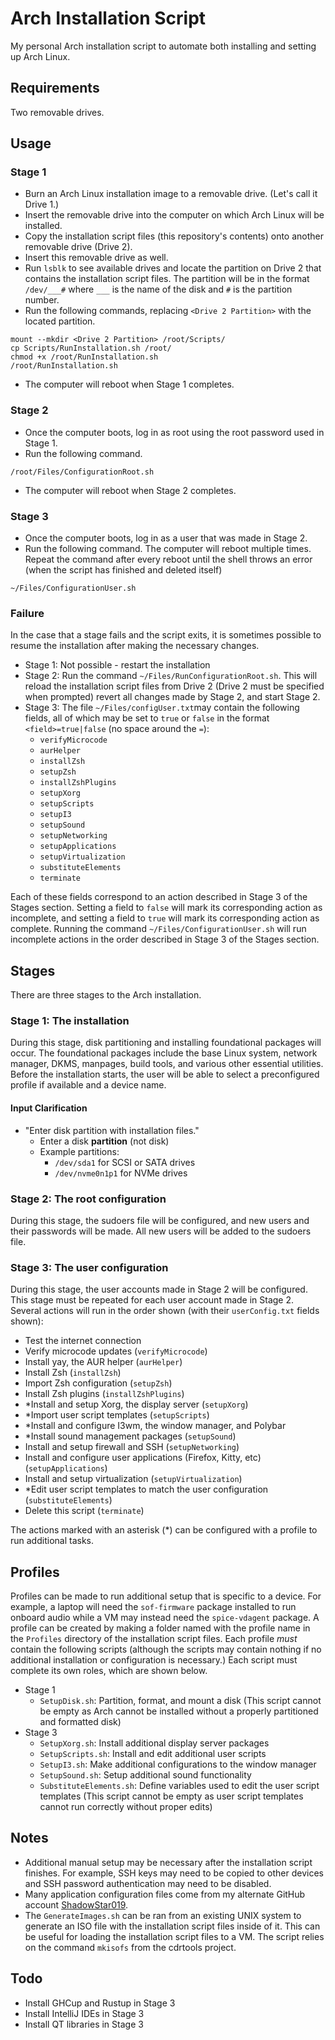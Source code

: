 # Arch Installation Script
My personal Arch installation script to automate both installing and setting up Arch Linux.
## Requirements
Two removable drives.
## Usage
### Stage 1
- Burn an Arch Linux installation image to a removable drive. (Let's call it Drive 1.)
- Insert the removable drive into the computer on which Arch Linux will be installed.
- Copy the installation script files (this repository's contents) onto another removable drive (Drive 2).
- Insert this removable drive as well.
- Run `lsblk` to see available drives and locate the partition on Drive 2 that contains the installation script files. The partition will be in the format `/dev/___#` where `___` is the name of the disk and `#` is the partition number.
- Run the following commands, replacing `<Drive 2 Partition>` with the located partition. 
```
mount --mkdir <Drive 2 Partition> /root/Scripts/
cp Scripts/RunInstallation.sh /root/
chmod +x /root/RunInstallation.sh
/root/RunInstallation.sh
```
- The computer will reboot when Stage 1 completes.
### Stage 2
- Once the computer boots, log in as root using the root password used in Stage 1.
- Run the following command.
```
/root/Files/ConfigurationRoot.sh
```
- The computer will reboot when Stage 2 completes.
### Stage 3
- Once the computer boots, log in as a user that was made in Stage 2.
- Run the following command. The computer will reboot multiple times. Repeat the command after every reboot until the shell throws an error (when the script has finished and deleted itself)
```
~/Files/ConfigurationUser.sh
```
### Failure
In the case that a stage fails and the script exits, it is sometimes possible to resume the installation after making the necessary changes.
- Stage 1: Not possible - restart the installation
- Stage 2: Run the command `~/Files/RunConfigurationRoot.sh`. This will reload the installation script files from Drive 2 (Drive 2 must be specified when prompted) revert all changes made by Stage 2, and start Stage 2.
- Stage 3: The file `~/Files/configUser.txt`may contain the following fields, all of which may be set to `true` or `false` in the format `<field>=true|false` (no space around the `=`):
	- `verifyMicrocode`
	- `aurHelper`
	-  `installZsh`
	- `setupZsh`
	- `installZshPlugins`
	- `setupXorg`
	- `setupScripts`
	- `setupI3`
	- `setupSound`
	- `setupNetworking`
	- `setupApplications`
	- `setupVirtualization`
	- `substituteElements`
	- `terminate`
	
Each of these fields correspond to an action described in Stage 3 of the Stages section. Setting a field to `false` will mark its corresponding action as incomplete, and setting a field to `true` will mark its corresponding action as complete. Running the command `~/Files/ConfigurationUser.sh` will run incomplete actions in the order described in Stage 3 of the Stages section.
## Stages
There are three stages to the Arch installation.
### Stage 1: The installation
During this stage, disk partitioning and installing foundational packages will occur. The foundational packages include the base Linux system, network manager, DKMS, manpages, build tools, and various other essential utilities. Before the installation starts, the user will be able to select a preconfigured profile if available and a device name.
#### Input Clarification
- "Enter disk partition with installation files."
	- Enter a disk **partition** (not disk)
	- Example partitions:
		- `/dev/sda1` for SCSI or SATA drives
		- `/dev/nvme0n1p1` for NVMe drives
### Stage 2: The root configuration
During this stage, the sudoers file will be configured, and new users and their passwords will be made. All new users will be added to the sudoers file.
### Stage 3: The user configuration
During this stage, the user accounts made in Stage 2 will be configured. This stage must be repeated for each user account made in Stage 2. Several actions will run in the order shown (with their `userConfig.txt` fields shown):
- Test the internet connection
- Verify microcode updates (`verifyMicrocode`)
- Install yay, the AUR helper (`aurHelper`)
- Install Zsh (`installZsh`)
- Import Zsh configuration (`setupZsh`)
- Install Zsh plugins (`installZshPlugins`)
- \*Install and setup Xorg, the display server (`setupXorg`)
- \*Import user script templates (`setupScripts`)
- \*Install and configure I3wm, the window manager, and Polybar
- \*Install sound management packages (`setupSound`)
- Install and setup firewall and SSH (`setupNetworking`)
- Install and configure user applications (Firefox, Kitty, etc) (`setupApplications`)
- Install and setup virtualization (`setupVirtualization`)
- \*Edit user script templates to match the user configuration (`substituteElements`)
- Delete this script (`terminate`)

The actions marked with an asterisk (\*) can be configured with a profile to run additional tasks.
## Profiles
Profiles can be made to run additional setup that is specific to a device. For example, a laptop will need the `sof-firmware` package installed to run onboard audio while a VM may instead need the `spice-vdagent` package. A profile can be created by making a folder named with the profile name in the `Profiles` directory of the installation script files. Each profile *must* contain the following scripts (although the scripts may contain nothing if no additional installation or configuration is necessary.) Each script must complete its own roles, which are shown below.
- Stage 1
	- `SetupDisk.sh`: Partition, format, and mount a disk (This script cannot be empty as Arch cannot be installed without a properly partitioned and formatted disk)
- Stage 3
	- `SetupXorg.sh`: Install additional display server packages
	- `SetupScripts.sh`: Install and edit additional user scripts
	- `SetupI3.sh`: Make additional configurations to the window manager
	- `SetupSound.sh`: Setup additional sound functionality
	- `SubstituteElements.sh`: Define variables used to edit the user script templates (This script cannot be empty as user script templates cannot run correctly without proper edits)
## Notes
- Additional manual setup may be necessary after the installation script finishes. For example, SSH keys may need to be copied to other devices and SSH password authentication may need to be disabled.
- Many application configuration files come from my alternate GitHub account [ShadowStar019](https://github.com/ShadowStar019/).
- The `GenerateImages.sh` can be ran from an existing UNIX system to generate an ISO file with the installation script files inside of it. This can be useful for loading the installation script files to a VM. The script relies on the command `mkisofs` from the cdrtools project.
## Todo
- Install GHCup and Rustup in Stage 3
- Install IntelliJ IDEs in Stage 3
- Install QT libraries in Stage 3

